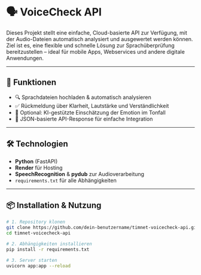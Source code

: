 # 🗣️ VoiceCheck API

Dieses Projekt stellt eine einfache, Cloud-basierte API zur Verfügung, mit der Audio-Dateien automatisch analysiert und ausgewertet werden können. Ziel ist es, eine flexible und schnelle Lösung zur Sprachüberprüfung bereitzustellen – ideal für mobile Apps, Webservices und andere digitale Anwendungen.

---

## 🚀 Funktionen

- 🔍 Sprachdateien hochladen & automatisch analysieren
- ✅ Rückmeldung über Klarheit, Lautstärke und Verständlichkeit
- 🧠 Optional: KI-gestützte Einschätzung der Emotion im Tonfall
- 🔄 JSON-basierte API-Response für einfache Integration

---

## 🛠️ Technologien

- **Python** (FastAPI)
- **Render** für Hosting
- **SpeechRecognition** & **pydub** zur Audioverarbeitung
- `requirements.txt` für alle Abhängigkeiten

---

## 📦 Installation & Nutzung

```bash
# 1. Repository klonen
git clone https://github.com/dein-benutzername/timnet-voicecheck-api.git
cd timnet-voicecheck-api

# 2. Abhängigkeiten installieren
pip install -r requirements.txt

# 3. Server starten
uvicorn app:app --reload

